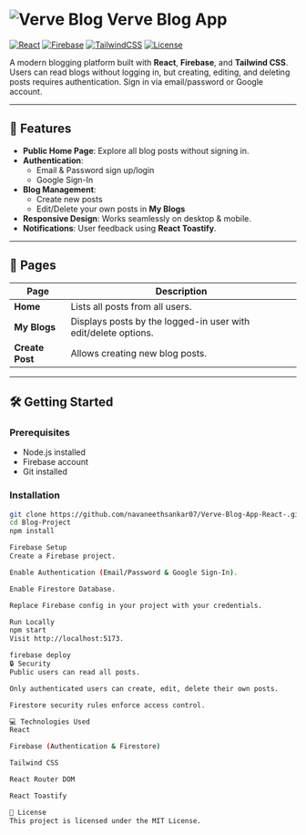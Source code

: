 # ![Verve Blog](https://img.icons8.com/ios-filled/50/000000/blog.png) Verve Blog App

[![React](https://img.shields.io/badge/React-17.0.2-blue?logo=react&logoColor=white)](https://reactjs.org/) 
[![Firebase](https://img.shields.io/badge/Firebase-9.22.1-orange?logo=firebase&logoColor=white)](https://firebase.google.com/) 
[![TailwindCSS](https://img.shields.io/badge/Tailwind_CSS-3.3.2-blue?logo=tailwind-css&logoColor=white)](https://tailwindcss.com/) 
[![License](https://img.shields.io/badge/License-MIT-green)](LICENSE)

A modern blogging platform built with **React**, **Firebase**, and **Tailwind CSS**. Users can read blogs without logging in, but creating, editing, and deleting posts requires authentication. Sign in via email/password or Google account.  

---

## **🌟 Features**

- **Public Home Page**: Explore all blog posts without signing in.
- **Authentication**:
  - Email & Password sign up/login
  - Google Sign-In
- **Blog Management**:
  - Create new posts
  - Edit/Delete your own posts in **My Blogs**
- **Responsive Design**: Works seamlessly on desktop & mobile.
- **Notifications**: User feedback using **React Toastify**.

---

## **📄 Pages**

| Page | Description |
|------|-------------|
| **Home** | Lists all posts from all users. |
| **My Blogs** | Displays posts by the logged-in user with edit/delete options. |
| **Create Post** | Allows creating new blog posts. |

---

## **🛠 Getting Started**

### **Prerequisites**
- Node.js installed
- Firebase account
- Git installed

### **Installation**
```bash
git clone https://github.com/navaneethsankar07/Verve-Blog-App-React-.git
cd Blog-Project
npm install

Firebase Setup
Create a Firebase project.

Enable Authentication (Email/Password & Google Sign-In).

Enable Firestore Database.

Replace Firebase config in your project with your credentials.

Run Locally
npm start
Visit http://localhost:5173.

firebase deploy
🔒 Security
Public users can read all posts.

Only authenticated users can create, edit, delete their own posts.

Firestore security rules enforce access control.

💻 Technologies Used
React

Firebase (Authentication & Firestore)

Tailwind CSS

React Router DOM

React Toastify

📜 License
This project is licensed under the MIT License.
